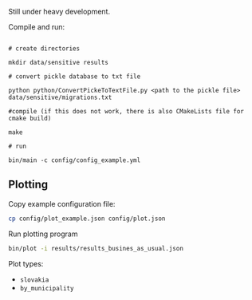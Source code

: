 Still under heavy development.

Compile and run:
```

# create directories

mkdir data/sensitive results

# convert pickle database to txt file

python python/ConvertPickeToTextFile.py <path to the pickle file> data/sensitive/migrations.txt

#compile (if this does not work, there is also CMakeLists file for cmake build)

make

# run

bin/main -c config/config_example.yml
```

## Plotting

Copy example configuration file:
```bash
cp config/plot_example.json config/plot.json
```

Run plotting program
```bash
bin/plot -i results/results_busines_as_usual.json
```

Plot types:
  * `slovakia`
  * `by_municipality`
